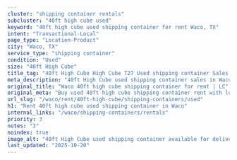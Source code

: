 ```yaml
---
cluster: "shipping container rentals"
subcluster: "40ft high cube used"
keyword: "40ft high cube used shipping container for rent Waco, TX"
intent: "Transactional-Local"
page_type: "Location-Product"
city: "Waco, TX"
service_type: "shipping container"
condition: "Used"
size: "40ft High Cube"
title_tag: "40ft High Cube High Cube T27 Used shipping container Sales in Waco | LC Container"
meta_description: "40ft High Cube used shipping container sales in Waco. High cube containers with extra height. Fast delivery, competitive pricing. Serving shipping containers area. Quote ID: MSO. Call (214) 524-4168 for your free quote today."
original_title: "Waco 40ft high cube shipping container for rent | LC"
original_meta: "Buy used 40ft high cube shipping container rent with local delivery in Waco, TX. LC Container — local Since 2003. Request a fast quote today."
url_slug: "/waco/rent/40ft-high-cube/shipping-containers/used"
h1: "Rent 40ft high cube used shipping container in Waco"
internal_links: "/waco/shipping-containers/rentals"
priority: 3
notes: "3"
noindex: true
image_alt: "40ft High Cube used shipping container available for delivery in Waco"
last_updated: "2025-10-20"
---
```


<!-- TODO: Add unique city/inventory copy, images, and internal links here. -->
